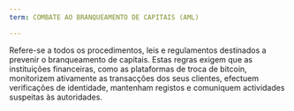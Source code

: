 ```yaml
---
term: COMBATE AO BRANQUEAMENTO DE CAPITAIS (AML)

---
```

Refere-se a todos os procedimentos, leis e regulamentos destinados a prevenir o branqueamento de capitais. Estas regras exigem que as instituições financeiras, como as plataformas de troca de bitcoin, monitorizem ativamente as transacções dos seus clientes, efectuem verificações de identidade, mantenham registos e comuniquem actividades suspeitas às autoridades.